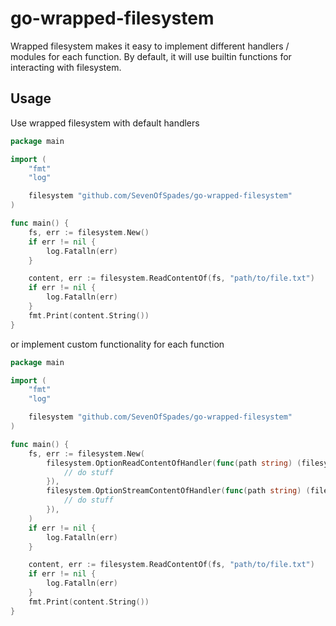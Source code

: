 # go-wrapped-filesystem
Wrapped filesystem makes it easy to implement different handlers / modules for each function.
By default, it will use builtin functions for interacting with filesystem.

## Usage
Use wrapped filesystem with default handlers
```go
package main

import (
	"fmt"
	"log"

	filesystem "github.com/SevenOfSpades/go-wrapped-filesystem"
)

func main() {
	fs, err := filesystem.New()
	if err != nil {
		log.Fatalln(err)
	}

	content, err := filesystem.ReadContentOf(fs, "path/to/file.txt")
	if err != nil {
		log.Fatalln(err)
	}
	fmt.Print(content.String())
}

```
or implement custom functionality for each function
```go
package main

import (
	"fmt"
	"log"

	filesystem "github.com/SevenOfSpades/go-wrapped-filesystem"
)

func main() {
	fs, err := filesystem.New(
		filesystem.OptionReadContentOfHandler(func(path string) (filesystem.Content, error) {
			// do stuff
		}),
		filesystem.OptionStreamContentOfHandler(func(path string) (filesystem.Streamer, error) {
			// do stuff
		}),
	)
	if err != nil {
		log.Fatalln(err)
	}

	content, err := filesystem.ReadContentOf(fs, "path/to/file.txt")
	if err != nil {
		log.Fatalln(err)
	}
	fmt.Print(content.String())
}

```
